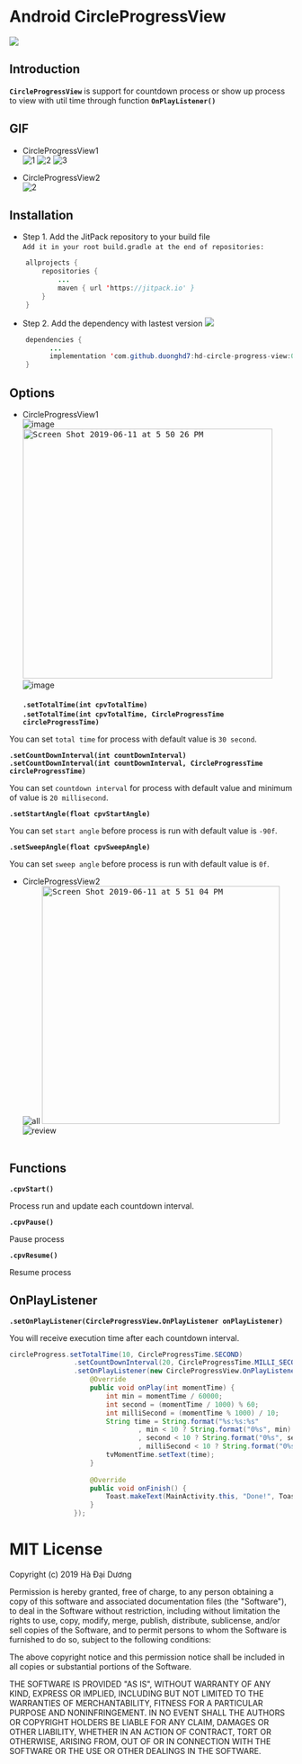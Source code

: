 # Android CircleProgressView
[![](https://jitpack.io/v/duonghd7/hd-circle-progress-view.svg)](https://jitpack.io/#duonghd7/hd-circle-progress-view)<br>

## Introduction
**`CircleProgressView`** is support for countdown process or show up process to view with util time through function **`OnPlayListener()`**

## GIF
- CircleProgressView1<br>
![1](https://user-images.githubusercontent.com/18477507/36660672-94db9d82-1b0b-11e8-8710-56f863d69944.gif) ![2](https://user-images.githubusercontent.com/18477507/36660712-b6a612e4-1b0b-11e8-9f6f-049f0bfb7a75.gif) ![3](https://user-images.githubusercontent.com/18477507/36660734-c8234f00-1b0b-11e8-841e-635bbd3519ed.gif)

- CircleProgressView2<br>
![2](https://user-images.githubusercontent.com/18477507/59265029-b3106c80-8c6e-11e9-97dd-e3568fdc3d15.gif)

## Installation
- Step 1. Add the JitPack repository to your build file <br>
`Add it in your root build.gradle at the end of repositories:`
```java
    allprojects {
        repositories {
            ...
            maven { url 'https://jitpack.io' }
        }
    }
```

- Step 2. Add the dependency with lastest version [![](https://jitpack.io/v/duonghd7/hd-circle-progress-view.svg)](https://jitpack.io/#duonghd7/hd-circle-progress-view)<br>
```java
    dependencies {
          ...
          implementation 'com.github.duonghd7:hd-circle-progress-view:0.6.3'
    }
```

## Options
- CircleProgressView1<br>
![image](https://user-images.githubusercontent.com/18477507/36661723-b2b7c67a-1b0e-11e8-80f7-b234a278b80b.png)
<kbd><img width="444" alt="Screen Shot 2019-06-11 at 5 50 26 PM" src="https://user-images.githubusercontent.com/18477507/59266297-84e05c00-8c71-11e9-93ed-e498478cc217.png"></kbd>
![image](https://user-images.githubusercontent.com/18477507/36662428-fa710588-1b10-11e8-8616-c2e5ac094015.png)<br><br>
**`.setTotalTime(int cpvTotalTime)`** <br>
**`.setTotalTime(int cpvTotalTime, CircleProgressTime circleProgressTime)`** <br>

You can set `total time` for process with default value is `30 second`.

**`.setCountDownInterval(int countDownInterval)`** <br>
**`.setCountDownInterval(int countDownInterval, CircleProgressTime circleProgressTime)`** <br>

You can set `countdown interval` for process with default value and minimum of value is `20 millisecond`.

**`.setStartAngle(float cpvStartAngle)`** <br>

You can set `start angle` before process is run with default value is `-90f`.

**`.setSweepAngle(float cpvSweepAngle)`** <br>

You can set `sweep angle` before process is run with default value is `0f`.

- CircleProgressView2<br>
![all](https://user-images.githubusercontent.com/18477507/59277515-8702e480-8c8a-11e9-9957-638cfd743af9.png)
<kbd><img width="423" alt="Screen Shot 2019-06-11 at 5 51 04 PM" src="https://user-images.githubusercontent.com/18477507/59266530-059f5800-8c72-11e9-9679-6d966e6cb2aa.png"></kbd>
![review](https://user-images.githubusercontent.com/18477507/59277579-a863d080-8c8a-11e9-8b1d-bbe37eb37da0.png)<br><br>
## Functions
**`.cpvStart()`** <br>

Process run and update each countdown interval.

**`.cpvPause()`** <br>

Pause process

**`.cpvResume()`** <br>

Resume process

## OnPlayListener
**`.setOnPlayListener(CircleProgressView.OnPlayListener onPlayListener)`** <br>

You will receive execution time after each countdown interval.

```java
circleProgress.setTotalTime(10, CircleProgressTime.SECOND)
                .setCountDownInterval(20, CircleProgressTime.MILLI_SECOND)
                .setOnPlayListener(new CircleProgressView.OnPlayListener() {
                    @Override
                    public void onPlay(int momentTime) {
                        int min = momentTime / 60000;
                        int second = (momentTime / 1000) % 60;
                        int milliSecond = (momentTime % 1000) / 10;
                        String time = String.format("%s:%s:%s"
                                , min < 10 ? String.format("0%s", min) : min
                                , second < 10 ? String.format("0%s", second) : second
                                , milliSecond < 10 ? String.format("0%s", milliSecond) : milliSecond);
                        tvMomentTime.setText(time);
                    }
                    
                    @Override
                    public void onFinish() {
                        Toast.makeText(MainActivity.this, "Done!", Toast.LENGTH_SHORT).show();
                    }
                });
```
    
# MIT License

Copyright (c) 2019 Hà Đại Dương

Permission is hereby granted, free of charge, to any person obtaining a copy
of this software and associated documentation files (the "Software"), to deal
in the Software without restriction, including without limitation the rights
to use, copy, modify, merge, publish, distribute, sublicense, and/or sell
copies of the Software, and to permit persons to whom the Software is
furnished to do so, subject to the following conditions:

The above copyright notice and this permission notice shall be included in all
copies or substantial portions of the Software.

THE SOFTWARE IS PROVIDED "AS IS", WITHOUT WARRANTY OF ANY KIND, EXPRESS OR
IMPLIED, INCLUDING BUT NOT LIMITED TO THE WARRANTIES OF MERCHANTABILITY,
FITNESS FOR A PARTICULAR PURPOSE AND NONINFRINGEMENT. IN NO EVENT SHALL THE
AUTHORS OR COPYRIGHT HOLDERS BE LIABLE FOR ANY CLAIM, DAMAGES OR OTHER
LIABILITY, WHETHER IN AN ACTION OF CONTRACT, TORT OR OTHERWISE, ARISING FROM,
OUT OF OR IN CONNECTION WITH THE SOFTWARE OR THE USE OR OTHER DEALINGS IN THE
SOFTWARE.
